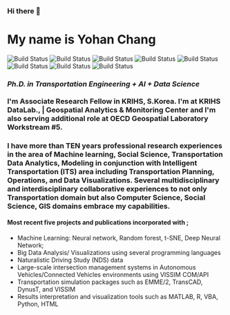 ### Hi there 👋

# My name is Yohan Chang
![Build Status](https://img.shields.io/pypi/pyversions/pandas?label=python&logo=python)
![Build Status](https://img.shields.io/cran/l/dplyr?color=green&label=R&logo=R)
![Build Status](https://img.shields.io/pypi/pyversions/pandas?color=lightgrey&label=mapboxgl&logo=Mapbox)
![Build Status](https://img.shields.io/cran/v/leaflet?color=green&label=leaflet&logo=leaflet)
![Build Status](https://img.shields.io/badge/PostSQL-PostSQL?color=brightgreen&logo=PostgreSQL)
![Build Status](https://img.shields.io/badge/VBA-VBA?color=yellow&logo=C)
![Build Status](https://img.shields.io/badge/Qgis-Qgis?color=green&logo=Qgis)
![Build Status](https://img.shields.io/badge/Jupyter-Jupyter?color=white&logo=Jupyter)

### _Ph.D. in Transportation Engineering + AI + Data Science_<br><br> I'm Associate Research Fellow in KRIHS, S.Korea. I'm at KRIHS DataLab., | Geospatial Analytics & Monitoring Center and I'm also serving additional role at OECD Geospatial Laboratory Workstream #5. 
### I have more than TEN years professional research experiences in the area of Machine learning, Social Science, Transportation Data Analytics, Modeling in conjunction with Intelligent Transportation (ITS) area including Transportation Planning, Operations, and Data Visualizations. Several multidisciplinary and interdisciplinary collaborative experiences to not only Transportation domain but also Computer Science, Social Science, GIS domains embrace my capabilities.
#### Most recent five projects and publications incorporated with ; 
- Machine Learning: Neural network, Random forest, t-SNE, Deep Neural Network; 
- Big Data Analysis/ Visualizations using several programming languages 
- Naturalistic Driving Study (NDS) data 
- Large-scale intersection management systems in Autonomous Vehicles/Connected Vehicles environments using VISSIM COM/API 
- Transportation simulation packages such as EMME/2, TransCAD, DynusT, and VISSIM 
- Results interpretation and visualization tools such as MATLAB, R, VBA, Python, HTML
<!--
- 🔭 I’m currently working on ...
- 🌱 I’m currently learning ...
- 👯 I’m looking to collaborate on ...
- 🤔 I’m looking for help with ...
- 💬 Ask me about ...
- 📫 How to reach me: ...
- 😄 Pronouns: ...
- ⚡ Fun fact: ...
-->
